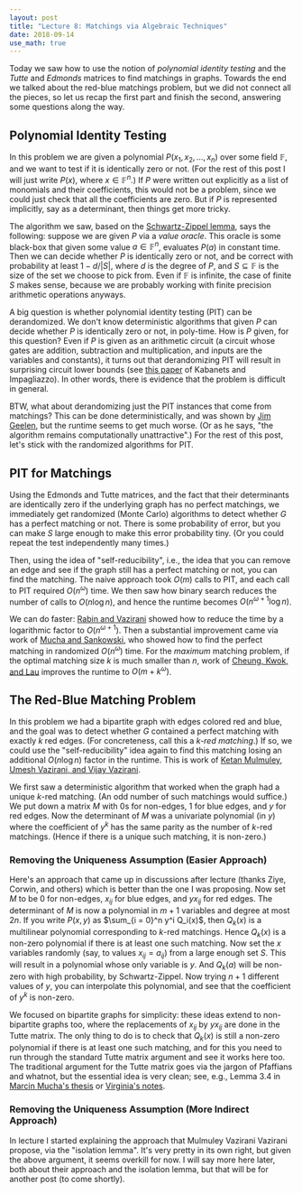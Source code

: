 ```yaml
---
layout: post
title: "Lecture 8: Matchings via Algebraic Techniques"
date: 2018-09-14
use_math: true
---
```


Today we saw how to use the notion of _polynomial identity testing_ and
the _Tutte_ and _Edmonds_ matrices to find matchings in graphs. Towards
the end we talked about the red-blue matchings problem, but we did not
connect all the pieces, so let us recap the first part and finish the
second, answering some questions along the way.

## Polynomial Identity Testing

In this problem we are given a polynomial $P(x_1, x_2, \ldots, x_n)$
over some field $\mathbb{F}$, and we want to test if it is identically
zero or not. (For the rest of this post I will just write $P(x)$, where
$x \in \mathbb{F}^n$.) If $P$ were written out explicitly as a list of
monomials and their coefficients, this would not be a problem, since we
could just check that all the coefficients are zero. But if $P$ is
represented implicitly, say as a determinant, then things get more
tricky.

The algorithm we saw, based on the [Schwartz-Zippel
lemma](https://en.wikipedia.org/wiki/Schwartz%E2%80%93Zippel_lemma),
says the following: suppose we are given $P$ via a _value oracle_. This
oracle is some black-box that given some value $a \in \mathbb{F}^n$,
evaluates $P(a)$ in constant time. Then we can decide whether $P$ is
identically zero or not, and be correct with probability at least $1 -
d/|S|$, where $d$ is the degree of $P$, and $S \subseteq \mathbb{F}$ is
the size of the set we choose to pick from. Even if $\mathbb{F}$ is
infinite, the case of finite $S$ makes sense, because we are probably
working with finite precision arithmetic operations anyways.

A big question is whether polynomial identity testing (PIT) can be
derandomized. We don't know deterministic algorithms that given $P$ can
decide whether $P$ is identically zero or not, in poly-time. How is $P$
given, for this question? Even if $P$ is given as an arithmetic circuit
(a circuit whose gates are addition, subtraction and multiplication, and
inputs are the variables and constants), it turns out that derandomizing
PIT will result in surprising circuit lower bounds (see [this
paper](https://www.cs.sfu.ca/~kabanets/Research/poly.html) of Kabanets
and Impagliazzo). In other words, there is evidence that the problem is
difficult in general.

BTW, what about derandomizing just the PIT instances that come from
matchings? This can be done deterministically, and was shown by [Jim
Geelen](http://www.math.uwaterloo.ca/~jfgeelen/Publications/matching.pdf),
but the runtime seems to get much worse. (Or as he says, "the algorithm
remains computationally unattractive".) For the rest of this post, let's
stick with the randomized algorithms for PIT.

## PIT for Matchings

Using the Edmonds and Tutte matrices, and the fact that their
determinants are identically zero if the underlying graph has no perfect
matchings, we immediately get randomized (Monte Carlo) algorithms to
detect whether $G$ has a perfect matching or not. There is some
probability of error, but you can make $S$ large enough to make this
error probability tiny. (Or you could repeat the test independently many
times.)

Then, using the idea of "self-reducibility", i.e., the idea that you can
remove an edge and see if the graph still has a perfect matching or not,
you can find the matching. The naive approach took $O(m)$ calls to PIT,
and each call to PIT required $O(n^\omega)$ time. We then saw how binary
search reduces the number of calls to $O(n \log n)$, and hence the
runtime becomes $O(n^{\omega + 1} \log n)$.

We can do faster: [Rabin and
Vazirani](http://web.eecs.umich.edu/~pettie/matching/Rabin-Vazirani-randomized-maximum-matching.pdf)
showed how to reduce the time by a logarithmic factor to $O(n^{\omega +
1})$. Then a substantial improvement came via work of [Mucha and
Sankowski](https://www.mimuw.edu.pl/~mucha/pub/mucha_sankowski_focs04.pdf),
who showed how to find the perfect matching in randomized $O(n^\omega)$
time. For the _maximum_ matching problem, if the optimal matching size
$k$ is much smaller than $n$, work of [Cheung, Kwok, and
Lau](https://cs.uwaterloo.ca/~lapchi/papers/matrix-rank.pdf) improves
the runtime to $O(m + k^\omega)$.

## The Red-Blue Matching Problem

In this problem we had a bipartite graph with edges colored red and
blue, and the goal was to detect whether $G$ contained a perfect
matching with exactly $k$ red edges. (For concreteness, call this a
_$k$-red matching_.) If so, we could use the "self-reducibility" idea
again to find this matching losing an additional $O(n \log n)$ factor in
the runtime. This is work of [Ketan
Mulmuley, Umesh Vazirani, and Vijay
Vazirani](https://link.springer.com/article/10.1007%2FBF02579206).

We first saw a deterministic algorithm that worked when the graph had a
unique $k$-red matching. (An odd number of such matchings would
suffice.) We put down a matrix $M$ with $0$s for non-edges, $1$ for blue
edges, and $y$ for red edges. Now the determinant of $M$ was a
univariate polynomial (in $y$) where the coefficient of $y^k$ has the
same parity as the number of $k$-red matchings. (Hence if there is a
unique such matching, it is non-zero.)

### Removing the Uniqueness Assumption (Easier Approach)

Here's an approach that came up in discussions after lecture (thanks
Ziye, Corwin, and others) which is better than the one I was proposing.
Now set $M$ to be $0$ for non-edges, $x_{ij}$ for blue edges, and $y
x_{ij}$ for red edges. The determinant of $M$ is now a polynomial in
$m+1$ variables and degree at most $2n$. If you write $P(x,y)$ as
$\sum_{i = 0}^n y^i Q_i(x)$, then $Q_k(x)$ is a multilinear polynomial
corresponding to $k$-red matchings. Hence $Q_k(x)$ is a non-zero
polynomial if there is at least one such matching. Now set the $x$
variables randomly (say, to values $x_{ij} = a_{ij}$) from a large
enough set $S$. This will result in a polynomial whose only variable is
$y$. And $Q_k(a)$ will be non-zero with high probability, by
Schwartz-Zippel. Now trying $n+1$ different values of $y$, you can
interpolate this polynomial, and see that the coefficient of $y^k$ is
non-zero.

We focused on bipartite graphs for simplicity: these ideas extend to
non-bipartite graphs too, where the replacements of $x_{ij}$ by $y
x_{ij}$ are done in the Tutte matrix. The only thing to do is to check
that $Q_k(x)$ is still a non-zero polynomial if there is at least one
such matching, and for this you need to run through the standard Tutte
matrix argument and see it works here too. The traditional argument for
the Tutte matrix goes via the jargon of Pfaffians and whatnot, but the
essential idea is very clean; see, e.g., Lemma 3.4 in [Marcin Mucha's
thesis](http://web.eecs.umich.edu/~pettie/matching/Mucha-PhD-thesis.pdf)
or [Virginia's
notes](http://theory.stanford.edu/~virgi/cs367/lecture5-1.pdf).

### Removing the Uniqueness Assumption (More Indirect Approach)

In lecture I started explaining the approach that Mulmuley Vazirani
Vazirani propose, via the "isolation lemma". It's very pretty in its own
right, but given the above argument, it seems overkill for now. I will
say more here later, both about their approach and the isolation lemma,
but that will be for another post (to come shortly).
